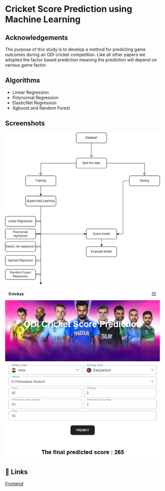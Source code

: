 
# Cricket Score Prediction using Machine Learning



## Acknowledgements

The purpose of this study is to develop a
method for predicting game outcomes during an ODI cricket
competition. Like all other papers we adopted the factor based
prediction meaning the prediction will depend on various game
factor.
## Algorithms

- Linear Regression
- Polynomial Regression
- ElasticNet Regression
- Xgboost and Random Forest
## Screenshots

![flow Diagram](./image/flow.png)
![UI](./image/odi_ss.JPG)


## 🔗 Links
[Frontend](https://github.com/sunnysakib/Cricket-score-prediction-machine-learning)


